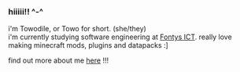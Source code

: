 ### hiiiii!! ^-^
i'm Towodile, or Towo for short. (she/they)
<br>
i'm currently studying software engineering at [Fontys ICT](https://www.fontys.nl/Over-Fontys/Fontys-ICT.htm).
really love making minecraft mods, plugins and datapacks :]
<br>

find out more about me [here](https://linktr.ee/Towo) !!!
<!--
**Towodile/Towodile** is a ✨ _special_ ✨ repository because its `README.md` (this file) appears on your GitHub profile.

Here are some ideas to get you started:

- 🔭 I’m currently working on ...
- 🌱 I’m currently learning ...
- 👯 I’m looking to collaborate on ...
- 🤔 I’m looking for help with ...
- 💬 Ask me about ...
- 📫 How to reach me: ...
- 😄 Pronouns: ...
- ⚡ Fun fact: ...
-->
